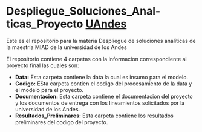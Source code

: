 # Despliegue_Soluciones_Anal-ticas_Proyecto [UAndes]
Este es el repositorio para la materia Despliegue de soluciones analíticas de la maestria MIAD de la universidad de los Andes

El repositorio contiene 4 carpetas con la informacion correspondiente al proyecto final las cuales son:

* **Data:** Esta carpeta contiene la data la cual es insumo para el modelo.
* **Codigo:** ESta carpeta contien el codigo del procesamiento de la data y el modelo para el proyecto.
* **Documentacion:** Esta carpeta contiene el documentacion del proyecto y los documentos de entrega con los lineamientos solicitados por la universidad de los Andes.
* **Resultados_Preliminares:** Esta carpeta contiene los resultados preliminares del codigo del proyecto.

[UAndes]: https://uniandes.edu.co/
